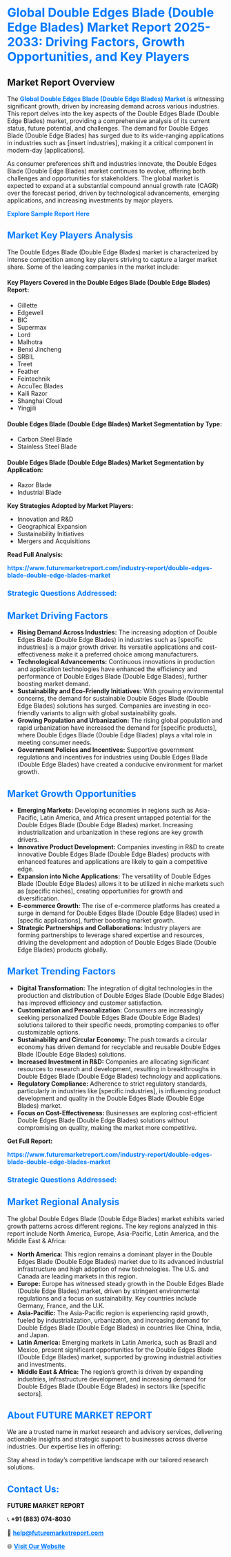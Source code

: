 <h1 style="color: #007BFF;">Global Double Edges Blade (Double Edge Blades) Market Report 2025-2033: Driving Factors, Growth Opportunities, and Key Players</h1>

<section id="overview">
<h2>Market Report Overview</h2>
<p>The <a href="https://www.futuremarketreport.com/industry-report/double-edges-blade-double-edge-blades-market" style="color: #007BFF; text-decoration: none;"><strong>Global Double Edges Blade (Double Edge Blades) Market</strong></a> is witnessing significant growth, driven by increasing demand across various industries. This report delves into the key aspects of the Double Edges Blade (Double Edge Blades) market, providing a comprehensive analysis of its current status, future potential, and challenges. The demand for Double Edges Blade (Double Edge Blades) has surged due to its wide-ranging applications in industries such as [insert industries], making it a critical component in modern-day [applications].</p>
<p>As consumer preferences shift and industries innovate, the Double Edges Blade (Double Edge Blades) market continues to evolve, offering both challenges and opportunities for stakeholders. The global market is expected to expand at a substantial compound annual growth rate (CAGR) over the forecast period, driven by technological advancements, emerging applications, and increasing investments by major players.</p>
</section>

<section id="overview">
<p><a href="https://www.futuremarketreport.com/request-sample/reportId=98034" style="color: #007BFF; text-decoration: none;"><strong>Explore Sample Report Here</strong></a></p>
</section>

<section id="key-players">
<h2 style="color: #007BFF;">Market Key Players Analysis</h2>
<p>The Double Edges Blade (Double Edge Blades) market is characterized by intense competition among key players striving to capture a larger market share. Some of the leading companies in the market include:</p>
<h4>Key Players Covered in the Double Edges Blade (Double Edge Blades) Report:</h4>
<ul><li>Gillette</li><li>Edgewell</li><li>BIC</li><li>Supermax</li><li>Lord</li><li>Malhotra</li><li>Benxi Jincheng</li><li>SRBIL</li><li>Treet</li><li>Feather</li><li>Feintechnik</li><li>AccuTec Blades</li><li>Kaili Razor</li><li>Shanghai Cloud</li><li>Yingjili</li></ul>
<h4>Double Edges Blade (Double Edge Blades) Market Segmentation by Type:</h4>
<ul><li>Carbon Steel Blade</li><li>Stainless Steel Blade</li></ul>

<h4>Double Edges Blade (Double Edge Blades) Market Segmentation by Application:</h4>
<ul><li>Razor Blade</li><li>Industrial Blade</li></ul>
<p><strong>Key Strategies Adopted by Market Players:</strong></p>
<ul>
<li>Innovation and R&D</li>
<li>Geographical Expansion</li>
<li>Sustainability Initiatives</li>
<li>Mergers and Acquisitions</li>
</ul>
</section>

<section>
<p><strong>Read Full Analysis: </strong></p><a href="https://www.futuremarketreport.com/industry-report/double-edges-blade-double-edge-blades-market" style="color: #007BFF; text-decoration: none;"><strong>https://www.futuremarketreport.com/industry-report/double-edges-blade-double-edge-blades-market</strong></a>
<h3 style="color: #007BFF;">Strategic Questions Addressed:</h3>
</section>

<section id="driving-factors">
<h2 style="color: #007BFF;">Market Driving Factors</h2>
<ul>
<li><strong>Rising Demand Across Industries:</strong> The increasing adoption of Double Edges Blade (Double Edge Blades) in industries such as [specific industries] is a major growth driver. Its versatile applications and cost-effectiveness make it a preferred choice among manufacturers.</li>
<li><strong>Technological Advancements:</strong> Continuous innovations in production and application technologies have enhanced the efficiency and performance of Double Edges Blade (Double Edge Blades), further boosting market demand.</li>
<li><strong>Sustainability and Eco-Friendly Initiatives:</strong> With growing environmental concerns, the demand for sustainable Double Edges Blade (Double Edge Blades) solutions has surged. Companies are investing in eco-friendly variants to align with global sustainability goals.</li>
<li><strong>Growing Population and Urbanization:</strong> The rising global population and rapid urbanization have increased the demand for [specific products], where Double Edges Blade (Double Edge Blades) plays a vital role in meeting consumer needs.</li>
<li><strong>Government Policies and Incentives:</strong> Supportive government regulations and incentives for industries using Double Edges Blade (Double Edge Blades) have created a conducive environment for market growth.</li>
</ul>
</section>

<section id="growth-opportunities">
<h2 style="color: #007BFF;">Market Growth Opportunities</h2>
<ul>
<li><strong>Emerging Markets:</strong> Developing economies in regions such as Asia-Pacific, Latin America, and Africa present untapped potential for the Double Edges Blade (Double Edge Blades) market. Increasing industrialization and urbanization in these regions are key growth drivers.</li>
<li><strong>Innovative Product Development:</strong> Companies investing in R&D to create innovative Double Edges Blade (Double Edge Blades) products with enhanced features and applications are likely to gain a competitive edge.</li>
<li><strong>Expansion into Niche Applications:</strong> The versatility of Double Edges Blade (Double Edge Blades) allows it to be utilized in niche markets such as [specific niches], creating opportunities for growth and diversification.</li>
<li><strong>E-commerce Growth:</strong> The rise of e-commerce platforms has created a surge in demand for Double Edges Blade (Double Edge Blades) used in [specific applications], further boosting market growth.</li>
<li><strong>Strategic Partnerships and Collaborations:</strong> Industry players are forming partnerships to leverage shared expertise and resources, driving the development and adoption of Double Edges Blade (Double Edge Blades) products globally.</li>
</ul>
</section>

<section id="trending-factors">
<h2 style="color: #007BFF;">Market Trending Factors</h2>
<ul>
<li><strong>Digital Transformation:</strong> The integration of digital technologies in the production and distribution of Double Edges Blade (Double Edge Blades) has improved efficiency and customer satisfaction.</li>
<li><strong>Customization and Personalization:</strong> Consumers are increasingly seeking personalized Double Edges Blade (Double Edge Blades) solutions tailored to their specific needs, prompting companies to offer customizable options.</li>
<li><strong>Sustainability and Circular Economy:</strong> The push towards a circular economy has driven demand for recyclable and reusable Double Edges Blade (Double Edge Blades) solutions.</li>
<li><strong>Increased Investment in R&D:</strong> Companies are allocating significant resources to research and development, resulting in breakthroughs in Double Edges Blade (Double Edge Blades) technology and applications.</li>
<li><strong>Regulatory Compliance:</strong> Adherence to strict regulatory standards, particularly in industries like [specific industries], is influencing product development and quality in the Double Edges Blade (Double Edge Blades) market.</li>
<li><strong>Focus on Cost-Effectiveness:</strong> Businesses are exploring cost-efficient Double Edges Blade (Double Edge Blades) solutions without compromising on quality, making the market more competitive.</li>
</ul>
</section>

<section>
<p><strong>Get Full Report: </strong></p><a href="https://www.futuremarketreport.com/industry-report/double-edges-blade-double-edge-blades-market" style="color: #007BFF; text-decoration: none;"><strong>https://www.futuremarketreport.com/industry-report/double-edges-blade-double-edge-blades-market</strong></a>
<h3 style="color: #007BFF;">Strategic Questions Addressed:</h3>
</section>


<section id="regional-analysis">
<h2 style="color: #007BFF;">Market Regional Analysis</h2>
<p>The global Double Edges Blade (Double Edge Blades) market exhibits varied growth patterns across different regions. The key regions analyzed in this report include North America, Europe, Asia-Pacific, Latin America, and the Middle East & Africa:</p>
<ul>
<li><strong>North America:</strong> This region remains a dominant player in the Double Edges Blade (Double Edge Blades) market due to its advanced industrial infrastructure and high adoption of new technologies. The U.S. and Canada are leading markets in this region.</li>
<li><strong>Europe:</strong> Europe has witnessed steady growth in the Double Edges Blade (Double Edge Blades) market, driven by stringent environmental regulations and a focus on sustainability. Key countries include Germany, France, and the U.K.</li>
<li><strong>Asia-Pacific:</strong> The Asia-Pacific region is experiencing rapid growth, fueled by industrialization, urbanization, and increasing demand for Double Edges Blade (Double Edge Blades) in countries like China, India, and Japan.</li>
<li><strong>Latin America:</strong> Emerging markets in Latin America, such as Brazil and Mexico, present significant opportunities for the Double Edges Blade (Double Edge Blades) market, supported by growing industrial activities and investments.</li>
<li><strong>Middle East & Africa:</strong> The region’s growth is driven by expanding industries, infrastructure development, and increasing demand for Double Edges Blade (Double Edge Blades) in sectors like [specific sectors].</li>
</ul>
</section>

<footer>
<h2 style="color: #007BFF;">About FUTURE MARKET REPORT</h2>
<p>We are a trusted name in market research and advisory services, delivering actionable insights and strategic support to businesses across diverse industries. Our expertise lies in offering:</p>

<p>Stay ahead in today’s competitive landscape with our tailored research solutions.</p>

<h2 style="color: #007BFF;">Contact Us:</h2>
<p><strong>FUTURE MARKET REPORT</strong></p>
<p>📞 <strong>+91 (883) 074-8030</strong></p>
<p>📧 <strong><a href="mailto:help@futuremarketreport.com" style="color: #007BFF;">help@futuremarketreport.com</a></strong></p>
<p>🌐 <strong><a href="https://www.futuremarketreport.com/" style="color: #007BFF;">Visit Our Website</a></strong></p>
</footer>